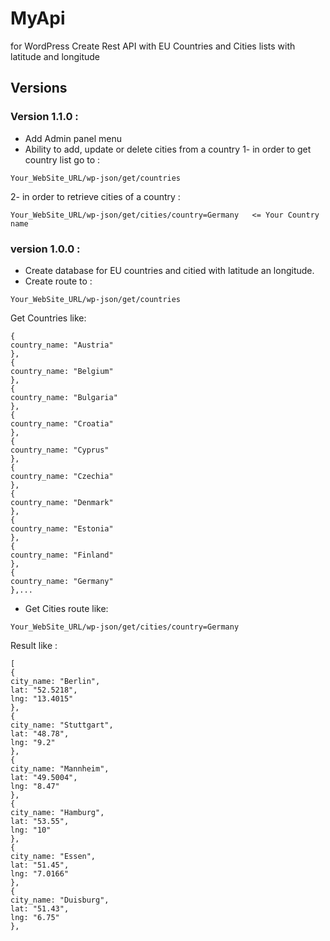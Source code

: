 # MyApi
for WordPress Create Rest API with EU Countries and Cities lists with latitude and longitude



## Versions

### Version 1.1.0 :
- Add Admin panel menu
- Ability to add, update or delete cities from a country
1- in order to get country list go to :

```
Your_WebSite_URL/wp-json/get/countries 
```

2- in order to retrieve cities of a country :
```
Your_WebSite_URL/wp-json/get/cities/country=Germany   <= Your Country name
```
### version 1.0.0 :
- Create database for EU countries and citied with latitude an longitude.
- Create route to :
```
Your_WebSite_URL/wp-json/get/countries 
```
Get Countries like:
```
{
country_name: "Austria"
},
{
country_name: "Belgium"
},
{
country_name: "Bulgaria"
},
{
country_name: "Croatia"
},
{
country_name: "Cyprus"
},
{
country_name: "Czechia"
},
{
country_name: "Denmark"
},
{
country_name: "Estonia"
},
{
country_name: "Finland"
},
{
country_name: "Germany"
},...
```
- Get Cities route like:
```
Your_WebSite_URL/wp-json/get/cities/country=Germany
```
Result like :
```
[
{
city_name: "Berlin",
lat: "52.5218",
lng: "13.4015"
},
{
city_name: "Stuttgart",
lat: "48.78",
lng: "9.2"
},
{
city_name: "Mannheim",
lat: "49.5004",
lng: "8.47"
},
{
city_name: "Hamburg",
lat: "53.55",
lng: "10"
},
{
city_name: "Essen",
lat: "51.45",
lng: "7.0166"
},
{
city_name: "Duisburg",
lat: "51.43",
lng: "6.75"
},
```
